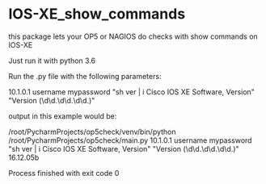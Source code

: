# IOS-XE_show_commands
this package lets your OP5 or NAGIOS do checks with show commands on IOS-XE 


Just run it with python 3.6 

Run the .py file with the following parameters:

10.1.0.1 username mypassword "sh ver | i Cisco IOS XE Software, Version" "Version (\d\d.\d\d.\d\d.)"

output in this example would be: 

/root/PycharmProjects/op5check/venv/bin/python /root/PycharmProjects/op5check/main.py 10.1.0.1 username mypassword "sh ver | i Cisco IOS XE Software, Version" "Version (\d\d.\d\d.\d\d.)"
16.12.05b

Process finished with exit code 0
